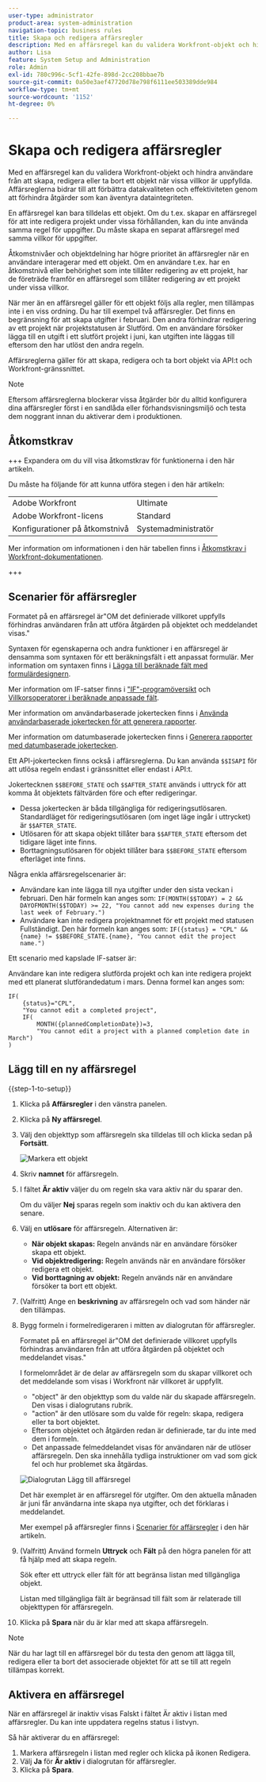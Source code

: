 ```yaml
---
user-type: administrator
product-area: system-administration
navigation-topic: business rules
title: Skapa och redigera affärsregler
description: Med en affärsregel kan du validera Workfront-objekt och hindra användare från att skapa, redigera eller ta bort ett objekt när vissa villkor är uppfyllda. Affärsreglerna bidrar till att förbättra datakvaliteten och effektiviteten genom att förhindra åtgärder som kan äventyra dataintegriteten.
author: Lisa
feature: System Setup and Administration
role: Admin
exl-id: 780c996c-5cf1-42fe-898d-2cc208bbae7b
source-git-commit: 0a50e3aef47720d78e798f6111ee503389dde984
workflow-type: tm+mt
source-wordcount: '1152'
ht-degree: 0%

---
```


# Skapa och redigera affärsregler

Med en affärsregel kan du validera Workfront-objekt och hindra användare från att skapa, redigera eller ta bort ett objekt när vissa villkor är uppfyllda. Affärsreglerna bidrar till att förbättra datakvaliteten och effektiviteten genom att förhindra åtgärder som kan äventyra dataintegriteten.

En affärsregel kan bara tilldelas ett objekt. Om du t.ex. skapar en affärsregel för att inte redigera projekt under vissa förhållanden, kan du inte använda samma regel för uppgifter. Du måste skapa en separat affärsregel med samma villkor för uppgifter.

Åtkomstnivåer och objektdelning har högre prioritet än affärsregler när en användare interagerar med ett objekt. Om en användare t.ex. har en åtkomstnivå eller behörighet som inte tillåter redigering av ett projekt, har de företräde framför en affärsregel som tillåter redigering av ett projekt under vissa villkor.

När mer än en affärsregel gäller för ett objekt följs alla regler, men tillämpas inte i en viss ordning. Du har till exempel två affärsregler. Det finns en begränsning för att skapa utgifter i februari. Den andra förhindrar redigering av ett projekt när projektstatusen är Slutförd. Om en användare försöker lägga till en utgift i ett slutfört projekt i juni, kan utgiften inte läggas till eftersom den har utlöst den andra regeln.

Affärsreglerna gäller för att skapa, redigera och ta bort objekt via API:t och Workfront-gränssnittet.

>[!NOTE]
>
>Eftersom affärsreglerna blockerar vissa åtgärder bör du alltid konfigurera dina affärsregler först i en sandlåda eller förhandsvisningsmiljö och testa dem noggrant innan du aktiverar dem i produktionen.

## Åtkomstkrav

+++ Expandera om du vill visa åtkomstkrav för funktionerna i den här artikeln.

Du måste ha följande för att kunna utföra stegen i den här artikeln:

<table style="table-layout:auto"> 
 <col> 
 <col> 
 <tbody> 
  <tr> 
   <td>Adobe Workfront</td> 
   <td>Ultimate</td> 
  </tr> 
  <tr> 
   <td>Adobe Workfront-licens</td> 
   <td>Standard</td> 
  </tr> 
  <tr> 
   <td>Konfigurationer på åtkomstnivå</td> 
   <td>Systemadministratör</td> 
  </tr>  
 </tbody> 
</table>

Mer information om informationen i den här tabellen finns i [Åtkomstkrav i Workfront-dokumentationen](/help/quicksilver/administration-and-setup/add-users/access-levels-and-object-permissions/access-level-requirements-in-documentation.md).

+++

## Scenarier för affärsregler

Formatet på en affärsregel är&quot;OM det definierade villkoret uppfylls förhindras användaren från att utföra åtgärden på objektet och meddelandet visas.&quot;

Syntaxen för egenskaperna och andra funktioner i en affärsregel är densamma som syntaxen för ett beräkningsfält i ett anpassat formulär. Mer information om syntaxen finns i [Lägga till beräknade fält med formulärdesignern](/help/quicksilver/administration-and-setup/customize-workfront/create-manage-custom-forms/form-designer/design-a-form/add-a-calculated-field.md).

Mer information om IF-satser finns i [&quot;IF&quot;-programöversikt](/help/quicksilver/reports-and-dashboards/reports/calc-cstm-data-reports/if-statements-overview.md) och [Villkorsoperatorer i beräknade anpassade fält](/help/quicksilver/reports-and-dashboards/reports/calc-cstm-data-reports/condition-operators-calculated-custom-expressions.md).

Mer information om användarbaserade jokertecken finns i [Använda användarbaserade jokertecken för att generera rapporter](/help/quicksilver/reports-and-dashboards/reports/reporting-elements/use-user-based-wildcards-generalize-reports.md).

Mer information om datumbaserade jokertecken finns i [Generera rapporter med datumbaserade jokertecken](/help/quicksilver/reports-and-dashboards/reports/reporting-elements/use-date-based-wildcards-generalize-reports.md).

Ett API-jokertecken finns också i affärsreglerna. Du kan använda `$$ISAPI` för att utlösa regeln endast i gränssnittet eller endast i API:t.

Jokertecknen `$$BEFORE_STATE` och `$$AFTER_STATE` används i uttryck för att komma åt objektets fältvärden före och efter redigeringar.

* Dessa jokertecken är båda tillgängliga för redigeringsutlösaren. Standardläget för redigeringsutlösaren (om inget läge ingår i uttrycket) är `$$AFTER_STATE`.
* Utlösaren för att skapa objekt tillåter bara `$$AFTER_STATE` eftersom det tidigare läget inte finns.
* Borttagningsutlösaren för objekt tillåter bara `$$BEFORE_STATE` eftersom efterläget inte finns.


Några enkla affärsregelscenarier är:

* Användare kan inte lägga till nya utgifter under den sista veckan i februari. Den här formeln kan anges som: `IF(MONTH($$TODAY) = 2 && DAYOFMONTH($$TODAY) >= 22, "You cannot add new expenses during the last week of February.")`
* Användare kan inte redigera projektnamnet för ett projekt med statusen Fullständigt. Den här formeln kan anges som: `IF({status} = "CPL" && {name} != $$BEFORE_STATE.{name}, "You cannot edit the project name.")`

Ett scenario med kapslade IF-satser är:

Användare kan inte redigera slutförda projekt och kan inte redigera projekt med ett planerat slutförandedatum i mars. Denna formel kan anges som:

```
IF(
    {status}="CPL",
    "You cannot edit a completed project",
    IF(
        MONTH({plannedCompletionDate})=3,
        "You cannot edit a project with a planned completion date in March")
)
```

## Lägg till en ny affärsregel

{{step-1-to-setup}}

1. Klicka på **Affärsregler** i den vänstra panelen.
1. Klicka på **Ny affärsregel**.
1. Välj den objekttyp som affärsregeln ska tilldelas till och klicka sedan på **Fortsätt**.

   ![Markera ett objekt](assets/object-for-business-rule2.png)

1. Skriv **namnet** för affärsregeln.
1. I fältet **Är aktiv** väljer du om regeln ska vara aktiv när du sparar den.

   Om du väljer **Nej** sparas regeln som inaktiv och du kan aktivera den senare.

1. Välj en **utlösare** för affärsregeln. Alternativen är:

   * **När objekt skapas:** Regeln används när en användare försöker skapa ett objekt.
   * **Vid objektredigering:** Regeln används när en användare försöker redigera ett objekt.
   * **Vid borttagning av objekt:** Regeln används när en användare försöker ta bort ett objekt.

1. (Valfritt) Ange en **beskrivning** av affärsregeln och vad som händer när den tillämpas.
1. Bygg formeln i formelredigeraren i mitten av dialogrutan för affärsregler.

   Formatet på en affärsregel är&quot;OM det definierade villkoret uppfylls förhindras användaren från att utföra åtgärden på objektet och meddelandet visas.&quot;

   I formelområdet är de delar av affärsregeln som du skapar villkoret och det meddelande som visas i Workfront när villkoret är uppfyllt.

   * &quot;object&quot; är den objekttyp som du valde när du skapade affärsregeln. Den visas i dialogrutans rubrik.
   * &quot;action&quot; är den utlösare som du valde för regeln: skapa, redigera eller ta bort objektet.
   * Eftersom objektet och åtgärden redan är definierade, tar du inte med dem i formeln.
   * Det anpassade felmeddelandet visas för användaren när de utlöser affärsregeln. Den ska innehålla tydliga instruktioner om vad som gick fel och hur problemet ska åtgärdas.

   ![Dialogrutan Lägg till affärsregel](assets/add-business-rule-dialog-no-ai-button.png)

   Det här exemplet är en affärsregel för utgifter. Om den aktuella månaden är juni får användarna inte skapa nya utgifter, och det förklaras i meddelandet.

   Mer exempel på affärsregler finns i [Scenarier för affärsregler](#scenarios-for-business-rules) i den här artikeln.

1. (Valfritt) Använd formeln **Uttryck** och **Fält** på den högra panelen för att få hjälp med att skapa regeln.

   Sök efter ett uttryck eller fält för att begränsa listan med tillgängliga objekt.

   Listan med tillgängliga fält är begränsad till fält som är relaterade till objekttypen för affärsregeln.

1. Klicka på **Spara** när du är klar med att skapa affärsregeln.

>[!NOTE]
>
>När du har lagt till en affärsregel bör du testa den genom att lägga till, redigera eller ta bort det associerade objektet för att se till att regeln tillämpas korrekt.

## Aktivera en affärsregel

När en affärsregel är inaktiv visas Falskt i fältet Är aktiv i listan med affärsregler. Du kan inte uppdatera regelns status i listvyn.

Så här aktiverar du en affärsregel:

1. Markera affärsregeln i listan med regler och klicka på ikonen Redigera.
1. Välj **Ja** för **Är aktiv** i dialogrutan för affärsregler.
1. Klicka på **Spara**.
